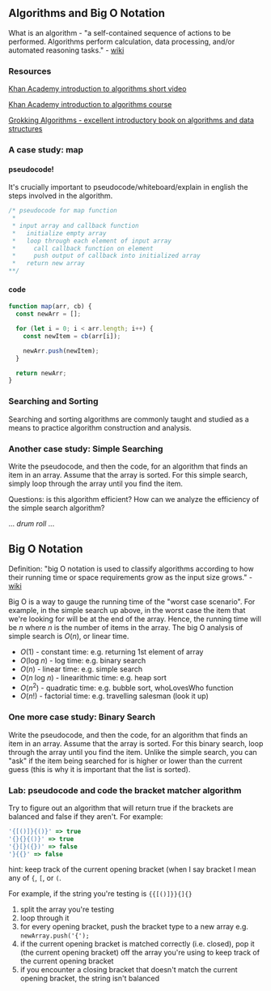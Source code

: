 ## Algorithms and Big O Notation

What is an algorithm - "a self-contained sequence of actions to be performed. Algorithms perform calculation, data processing, and/or automated reasoning tasks." - [wiki](https://en.wikipedia.org/wiki/Algorithm)

### Resources

[Khan Academy introduction to algorithms short video](https://www.youtube.com/watch?v=CvSOaYi89B4)

[Khan Academy introduction to algorithms course](https://www.khanacademy.org/computing/computer-science/algorithms)

[Grokking Algorithms - excellent introductory book on algorithms and data structures](https://www.amazon.com/Grokking-Algorithms-illustrated-programmers-curious/dp/1617292230)

### A case study: map

#### pseudocode!

It's crucially important to pseudocode/whiteboard/explain in english the steps involved in the algorithm.

```javascript
/* pseudocode for map function
 *
 * input array and callback function
 *   initialize empty array
 *   loop through each element of input array
 *     call callback function on element
 *     push output of callback into initialized array
 *   return new array
**/
```

#### code

```javascript
function map(arr, cb) {
  const newArr = [];

  for (let i = 0; i < arr.length; i++) {
    const newItem = cb(arr[i]);

    newArr.push(newItem);
  }

  return newArr;
}
```

### Searching and Sorting

Searching and sorting algorithms are commonly taught and studied as a means to practice algorithm construction and analysis.

### Another case study: Simple Searching

Write the pseudocode, and then the code, for an algorithm that finds an item in an array. Assume that the array is sorted. For this simple search, simply loop through the array until you find the item.

Questions: is this algorithm efficient? How can we analyze the efficiency of the simple search algorithm?

... _drum roll_ ...

## Big O Notation

Definition: "big O notation is used to classify algorithms according to how their running time or space requirements grow as the input size grows." - [wiki](https://en.wikipedia.org/wiki/Big_O_notation)

Big O is a way to gauge the running time of the "worst case scenario". For example, in the simple search up above, in the worst case the item that we're looking for will be at the end of the array. Hence, the running time will be _n_ where _n_ is the number of items in the array. The big O analysis of simple search is _O_(_n_), or linear time.

- _O_(1) - constant time: e.g. returning 1st element of array
- _O_(log _n_) - log time: e.g. binary search
- _O_(_n_) - linear time: e.g. simple search
- _O_(_n_ log _n_) - linearithmic time: e.g. heap sort
- _O_(_n_<sup>2</sup>) - quadratic time: e.g. bubble sort, whoLovesWho function
- _O_(_n_!) - factorial time: e.g. travelling salesman (look it up)

### One more case study: Binary Search

Write the pseudocode, and then the code, for an algorithm that finds an item in an array. Assume that the array is sorted. For this binary search, loop through the array until you find the item. Unlike the simple search, you can "ask" if the item being searched for is higher or lower than the current guess (this is why it is important that the list is sorted).

### Lab: pseudocode and code the bracket matcher algorithm

Try to figure out an algorithm that will return true if the brackets are balanced and false if they aren't. For example:

```javascript
'{[()]}{()}' => true
'{}{}{()}' => true
'{}[}({})' => false
'}{{}' => false
```

hint: keep track of the current opening bracket
(when I say bracket I mean any of `{`, `[`, or `(`.

For example, if the string you're testing is `{{[()]}}{]{}`

1. split the array you're testing
2. loop through it
3. for every opening bracket, push the bracket type to a new array e.g. `newArray.push('{');`
4. if the current opening bracket is matched correctly (i.e. closed), pop it (the current opening bracket) off the array you're using to keep track of the current opening bracket
5. if you encounter a closing bracket that doesn't match the current opening bracket, the string isn't balanced
